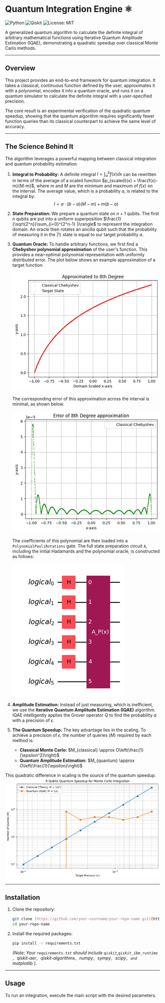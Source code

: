 # Quantum Integration Engine ⚛️

![Python](https://img.shields.io/badge/Python-3.11-blue.svg)
![Qiskit](https://img.shields.io/badge/Qiskit-2.2.1-6232E4.svg)
![License: MIT](https://img.shields.io/badge/License-MIT-yellow.svg)

A generalized quantum algorithm to calculate the definite integral of arbitrary mathematical functions using Iterative Quantum Amplitude Estimation (IQAE), demonstrating a quadratic speedup over classical Monte Carlo methods.

---

## Overview

This project provides an end-to-end framework for quantum integration. It takes a classical, continuous function defined by the user, approximates it with a polynomial, encodes it into a quantum oracle, and runs it on a quantum simulator to calculate the definite integral with a user-specified precision.

The core result is an experimental verification of the quadratic quantum speedup, showing that the quantum algorithm requires significantly fewer function queries than its classical counterpart to achieve the same level of accuracy.

---

## The Science Behind It

The algorithm leverages a powerful mapping between classical integration and quantum probability estimation.

1.  **Integral to Probability:** A definite integral $I = \int_a^b f(x) dx$ can be rewritten in terms of the average of a scaled function $p_{scaled}(x) = \frac{f(x)-m}{M-m}$, where $m$ and $M$ are the minimum and maximum of $f(x)$ on the interval. The average value, which is a probability $a$, is related to the integral by:
    $$I = a \cdot (b-a)(M-m) + m(b-a)$$

2.  **State Preparation:** We prepare a quantum state on $n+1$ qubits. The first $n$ qubits are put into a uniform superposition $\frac{1}{\sqrt{2^n}}\sum_{i=0}^{2^n-1} |i\rangle$ to represent the integration domain. An oracle then rotates an ancilla qubit such that the probability of measuring it in the $|1\rangle$ state is equal to our target probability $a$.

3.  **Quantum Oracle:** To handle arbitrary functions, we first find a **Chebyshev polynomial approximation** of the user's function. This provides a near-optimal polynomial representation with uniformly distributed error. The plot below shows an example approximation of a target function.

    ![Chebyshev Approximation Plot of log(x) in domain [1,10] scaled to [-1,1]](images/chebyshev_approximation.png)

    The corresponding error of this approximation across the interval is minimal, as shown below.

    ![Chebyshev Error Plot of log(x) in [1,10] scaled to [-1,1]](images/chebyshev_error.png)

    The coefficients of this polynomial are then loaded into a `PolynomialPauliRotations` gate. The full state preparation circuit `A`, including the initial Hadamards and the polynomial oracle, is constructed as follows:

    ![State Preparation Circuit Diagram](images/state_preparation.png)

4.  **Amplitude Estimation:** Instead of just measuring, which is inefficient, we use the **Iterative Quantum Amplitude Estimation (IQAE)** algorithm. IQAE intelligently applies the Grover operator $Q$ to find the probability $a$ with a precision of $\epsilon$.

5.  **The Quantum Speedup:** The key advantage lies in the scaling. To achieve a precision of $\epsilon$, the number of queries ($M$) required by each method is:
    * **Classical Monte Carlo:** $M_{classical} \approx O\left(\frac{1}{\epsilon^2}\right)$
    * **Quantum Amplitude Estimation:** $M_{quantum} \approx O\left(\frac{1}{\epsilon}\right)$

This quadratic difference in scaling is the source of the quantum speedup.
    ![Speedup Plot of x**2 in domain [0,9]](images/speedup_plot.png)

---

## Installation

1.  Clone the repository:
    ```bash
    git clone [https://github.com/your-username/your-repo-name.git](https://github.com/your-username/your-repo-name.git)
    cd your-repo-name
    ```

2.  Install the required packages:
    ```bash
    pip install -r requirements.txt
    ```
    *(Note: Your `requirements.txt` should include `qiskit`,`qiskit_ibm_runtime , `qiskit-aer`, `qiskit-algorithms`, `numpy`, `sympy`, `scipy`, and `matplotlib`)*.

---

## Usage

To run an integration, execute the main script with the desired parameters.
